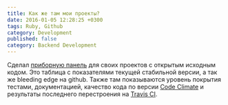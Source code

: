 ```yaml
---
title: Как же там мои проекты?
date: 2016-01-05 12:28:25 +0300
tags: Ruby, Github
category: Development
published: false
category: Backend Development
---
```


Сделал [приборную панель](/software/) для своих проектов с открытым исходным кодом.
Это таблица с показателями текущей стабильной версии, а так же bleeding edge на github.
Также там показываются уровень покрытия тестами, документацией, качество кода по версии [Code Climate](https://codeclimate.com/) и результаты последнего перестроения на [Travis CI](http://travis-ci.org/).
